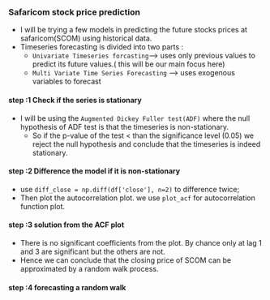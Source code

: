 ### Safaricom stock price prediction 
- I will be trying a few models in predicting the future stocks prices at safaricom(SCOM) using historical data. 
- Timeseries forecasting is divided into two parts : 
    - `Univariate Timeseries forcasting`--> uses only previous values to predict its future values.( this will be our main focus here) 
    - `Multi Variate Time Series Forecasting` --> uses exogenous variables to forecast

#### step :1 Check if the series is stationary
- I will be using the `Augmented Dickey Fuller test(ADF)`  where the null hypothesis of ADF test is that the timeseries is non-stationary.
    - So if the p-value of the test < than the significance level (0.05) we reject the null hypothesis and conclude that the timeseries is indeed stationary.

#### step :2 Difference the model if it is non-stationary 
- use `diff_close = np.diff(df['close'], n=2)` to difference twice;
- Then plot the autocorrelation plot. we use `plot_acf` for autocorrelation function plot.

#### step :3 solution from the ACF plot
- There is no significant coefficients from the plot. By chance only at lag 1 and 3 are significant but the others are not.
- Hence we can conclude that the closing price of SCOM can be approximated by a random walk process.

#### step :4 forecasting a random walk